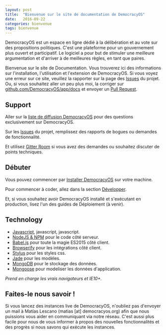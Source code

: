 ```yaml
---
layout: post
title:  "Bienvenue sur le site de documentation de DemocracyOS"
date:   2016-09-22
categories: bienvenue
tags: bienvenue
---
```


DemocracyOS est un espace en ligne dédié à la délibération et au vote sur des propositions politiques. C'est une plateforme pour un gouvernement plus ouvert et participatif. Le logiciel a pour but de stimuler une meilleure argumentation et d'arriver à de meilleures règles, en tant que paires.

Bienvenue sur le site de Documentation. Vous trouverez ici des informations sur l'installation, l'utilisation et l'extension de DemocracyOS. Si vous voyez une erreur sur ce site, veuillez la rapporter sur la page des [Issues](https://github.com/DemocracyOS/app/issues) du projet. Ou, si vous souhaitez aller un peu plus moi, la corriger sur [github.com/DemocracyOS/app/docs](https://github.com/DemocracyOS/app/tree/development/docs) et envoyer un [Pull Request](contributing.html#pull-requests).

## Support

Aller sur la [liste de diffusion DemocracyOS](https://groups.google.com/forum/#!forum/democracyos-app) pour des questions exclusivement sur DemocracyOS.

Sur les [Issues](https://github.com/DemocracyOS/app/issues) du projet, remplissez des rapports de bogues ou demandes de fonctionnalité.

Et utilisez [Gitter Room](https://gitter.im/DemocracyOS/app) si vous avez des demandes ou souhaitez discuter de points techniques.

## Débuter

Vous pouvez commencer par [Installer DemocracyOS](/docs-fr/doc/2016/09/22/installation.html) sur votre machine.

Pour commencer à coder, allez dans la section [Développer](/docs-fr/doc/2016/09/22/guide_developpement.html).

Et, si vous souhaitez avoir DemocracyOS installé et s'exécutant en production, lisez l'un des guides de Déploiement (à venir).

## Technology

 * [Javascript](https://es.wikipedia.org/wiki/JavaScript), javascript, javascript.
 * [NodeJS & NPM](http://nodejs.org/download) pour le code côté serveur.
 * [Babel.js](https://babeljs.io/) pour toute la magie ES2015 côté client.
 * [Browserify](http://browserify.org/) pour les intégrations côté client.
 * [Stylus](https://learnboost.github.io/stylus/) pour les styles css.
 * [Jade](http://jade-lang.com/) pour les modèles.
 * [MongoDB](http://www.mongodb.org/downloads) pour le stockage des données.
 * [Mongoose](http://mongoosejs.com/) pour modeliser les données d'application.

_Prend en charge les vrais navigateurs et IE10+._

## Faites-le nous savoir !

Si vous lancez des instances live de DemocracyOS, n'oubliez pas d'envoyer un mail à Matías Lescano (matias [at] democracyos.org) afin que nous puissions vous aider en communiquant via notre réseau. C'est aussi plus facile pour nous de vous informer à propos des nouvelles fonctionnalités et des progrès si nous savons qui exécute les instances.
